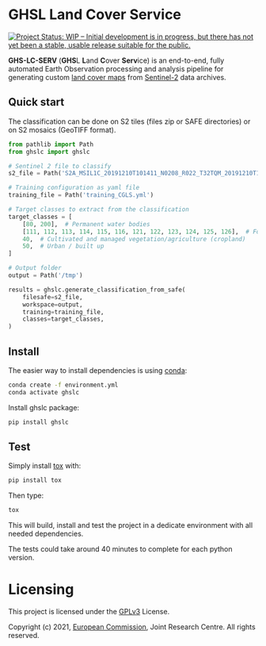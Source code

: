 # GHSL Land Cover Service
[![Project Status: WIP – Initial development is in progress, but there has not yet been a stable, usable release suitable for the public.](https://www.repostatus.org/badges/latest/wip.svg)](https://www.repostatus.org/#wip)

**GHS-LC-SERV** (**GHS**L **L**and **C**over **Serv**ice) is an end-to-end, fully automated Earth Observation processing and analysis pipeline for generating custom [land cover maps](https://land.copernicus.eu/global/products/lc) from [Sentinel-2](https://sentinel.esa.int/web/sentinel/missions/sentinel-2) data archives.

## Quick start

The classification can be done on S2 tiles (files zip or SAFE directories) or on S2 mosaics (GeoTIFF format).

```python
from pathlib import Path
from ghslc import ghslc

# Sentinel 2 file to classify
s2_file = Path('S2A_MSIL1C_20191210T101411_N0208_R022_T32TQM_20191210T104357.zip')

# Training configuration as yaml file
training_file = Path('training_CGLS.yml')

# Target classes to extract from the classification
target_classes = [
    [80, 200],  # Permanent water bodies
    [111, 112, 113, 114, 115, 116, 121, 122, 123, 124, 125, 126],  # Forests
    40,  # Cultivated and managed vegetation/agriculture (cropland)
    50,  # Urban / built up
]

# Output folder
output = Path('/tmp')

results = ghslc.generate_classification_from_safe(
    filesafe=s2_file,
    workspace=output,
    training=training_file,
    classes=target_classes,
)
```


## Install
The easier way to install dependencies is using [conda](https://docs.conda.io/en/latest/miniconda.html):

```bash
conda create -f environment.yml
conda activate ghslc
```

Install ghslc package:
```bash
pip install ghslc
```


## Test

Simply install [tox](https://tox.wiki/en/latest/#what-is-tox) with:
```bash
pip install tox
```

Then type:
```bash
tox
```

This will build, install and test the project in a dedicate environment with all needed dependencies.

The tests could take around 40 minutes to complete for each python version.

# Licensing
This project is licensed under the [GPLv3](http://www.gnu.org/licenses/gpl-3.0.html) License.

Copyright (c) 2021, [European Commission](https://ec.europa.eu/), Joint Research Centre. All rights reserved.
